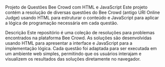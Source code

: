 Projeto de Questões Bee Crowd com HTML e JavaScript
Este projeto contém a resolução de diversas questões do Bee Crowd (antigo URI Online Judge) usando HTML para estruturar o conteúdo e JavaScript para aplicar a lógica de programação necessária em cada questão.

Descrição
Este repositório é uma coleção de resoluções para problemas encontrados na plataforma Bee Crowd. As soluções são desenvolvidas usando HTML para apresentar a interface e JavaScript para a implementação lógica. Cada questão foi adaptada para ser executada em um ambiente web simples, permitindo que os usuários interajam e visualizem os resultados das soluções diretamente no navegador.
